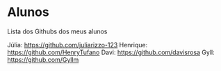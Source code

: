 # Alunos
Lista dos Githubs dos meus alunos

Júlia: https://github.com/juliarizzo-123
Henrique: https://github.com/HenryTufano
Davi: https://github.com/davisrosa
Gyll: https://github.com/Gyllm

